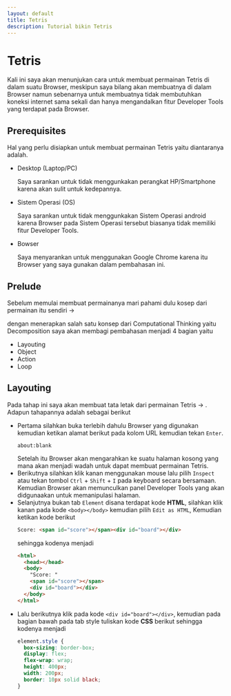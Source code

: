```yaml
---
layout: default
title: Tetris
description: Tutorial bikin Tetris
---
```


# Tetris

Kali ini saya akan menunjukan cara untuk membuat permainan Tetris di dalam suatu Browser, meskipun saya bilang akan membuatnya di dalam Browser namun sebenarnya untuk membuatnya tidak membutuhkan koneksi internet sama sekali dan hanya mengandalkan fitur Developer Tools yang terdapat pada Browser.

## Prerequisites

Hal yang perlu disiapkan untuk membuat permainan Tetris yaitu diantaranya adalah.

- Desktop (Laptop/PC)

  Saya sarankan untuk tidak menggunkakan perangkat HP/Smartphone karena akan sulit untuk kedepannya.

- Sistem Operasi (OS)

  Saya sarankan untuk tidak menggunkakan Sistem Operasi android karena Browser pada Sistem Operasi tersebut biasanya tidak memiliki fitur Developer Tools.

- Bowser

  Saya menyarankan untuk menggunakan Google Chrome karena itu Browser yang saya gunakan dalam pembahasan ini.

## Prelude

Sebelum memulai membuat permainanya mari pahami dulu kosep dari permainan itu sendiri ->

dengan menerapkan salah satu konsep dari Computational Thinking yaitu Decomposition saya akan membagi pembahasan menjadi 4 bagian yaitu

- Layouting
- Object
- Action
- Loop

## Layouting

Pada tahap ini saya akan membuat tata letak dari permainan Tetris -> . Adapun tahapannya adalah sebagai berikut

- Pertama silahkan buka terlebih dahulu Browser yang digunakan kemudian ketikan alamat berikut pada kolom URL kemudian tekan `Enter`.
  ```
  about:blank
  ```
  Setelah itu Browser akan mengarahkan ke suatu halaman kosong yang mana akan menjadi wadah untuk dapat membuat permainan Tetris.
- Berikutnya silahkan klik kanan menggunakan mouse lalu pilih `Inspect` atau tekan tombol `Ctrl` + `Shift` + `I` pada keyboard secara bersamaan. Kemudian Browser akan memunculkan panel Developer Tools yang akan didgunaakan untuk memanipulasi halaman.
- Selanjutnya bukan tab `Element` disana terdapat kode **HTML**, silahkan klik kanan pada kode `<body></body>` kemudian pilih `Edit as HTML`, Kemudian ketikan kode berikut
  ```html
  Score: <span id="score"></span><div id="board"></div>
  ```
  sehingga kodenya menjadi
  ```html
  <html>
    <head></head>
    <body>
      "Score: "
      <span id="score"></span>
      <div id="board"></div>
    </body>
  </html>
  ```
- Lalu berikutnya klik pada kode `<div id="board"></div>`, kemudian pada bagian bawah pada tab style tuliskan kode **CSS** berikut sehingga kodenya menjadi
  ```css
  element.style {
    box-sizing: border-box;
    display: flex;
    flex-wrap: wrap;
    height: 400px;
    width: 200px;
    border: 10px solid black;
  }
  ```

